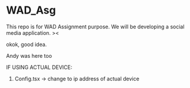 # WAD_Asg
This repo is for WAD Assignment purpose. We will be developing a social media application. ><

okok, good idea.

Andy was here too

IF USING ACTUAL DEVICE:
1. Config.tsx -> change to ip address of actual device


